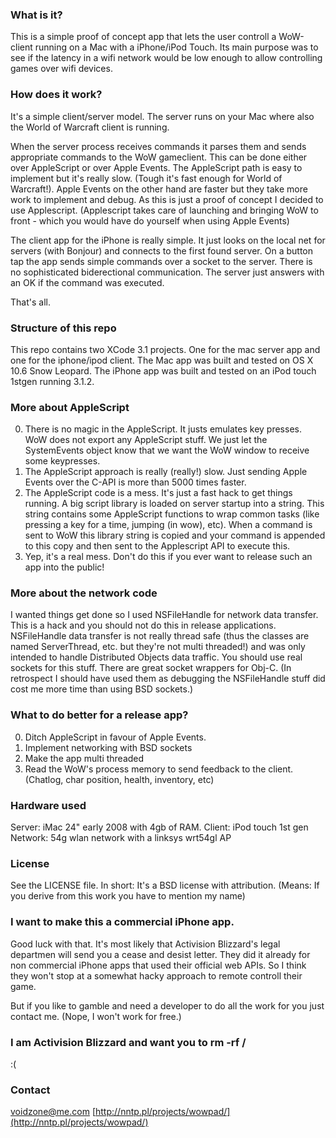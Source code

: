 ### What is it?
This is a simple proof of concept app that lets the user controll a WoW-client running on a Mac with a iPhone/iPod Touch.
Its main purpose was to see if the latency in a wifi network would be low enough to allow controlling games over wifi devices.

### How does it work?
It's a simple client/server model. The server runs on your Mac where also the World of Warcraft client is running. 

When the server process receives commands it parses them and sends appropriate commands to the WoW gameclient. This can be done either over AppleScript or over Apple Events. The AppleScript path is easy to implement but it's really slow. (Tough it's fast enough for World of Warcraft!). Apple Events on the other hand are faster but they take more work to implement and debug. As this is just a proof of concept I decided to use Applescript. (Applescript takes care of launching and bringing WoW to front - which you would have do yourself when using Apple Events)

The client app for the iPhone is really simple. It just looks on the local net for servers (with Bonjour) and connects to the first found server. On a button tap the app sends simple commands over a socket to the server. There is no sophisticated biderectional communication. The server just answers with an OK if the command was executed.

That's all.

### Structure of this repo
This repo contains two XCode 3.1 projects. One for the mac server app and one for the iphone/ipod client.
The Mac app was built and tested on OS X 10.6 Snow Leopard.
The iPhone app was built and tested on an iPod touch 1stgen running 3.1.2.

### More about AppleScript
0. There is no magic in the AppleScript. It justs emulates key presses. WoW does not export any AppleScript stuff. We just let the SystemEvents object know that we want the WoW window to receive some keypresses.
1. The AppleScript approach is really (really!) slow. Just sending Apple Events over the C-API is more than 5000 times faster.
2. The AppleScript code is a mess. It's just a fast hack to get things running. A big script library is loaded on server startup into a string. This string contains some AppleScript functions to wrap common tasks (like pressing a key for a time, jumping (in wow), etc). When a command is sent to WoW this library string is copied and your command is appended to this copy and then sent to the Applescript API to execute this.
3. Yep, it's a real mess. Don't do this if you ever want to release such an app into the public!

### More about the network code
I wanted things get done so I used NSFileHandle for network data transfer. This is a hack and you should not do this in release applications. NSFileHandle data transfer is not really thread safe (thus the classes are named ServerThread, etc. but they're not multi threaded!) and was only intended to handle Distributed Objects data traffic. You should use real sockets for this stuff. There are great socket wrappers for Obj-C. (In retrospect I should have used them as debugging the NSFileHandle stuff did cost me more time than using BSD sockets.)

### What to do better for a release app?
0. Ditch AppleScript in favour of Apple Events. 
1. Implement networking with BSD sockets
2. Make the app multi threaded
3. Read the WoW's process memory to send feedback to the client. (Chatlog, char position, health, inventory, etc)

### Hardware used
Server: iMac 24" early 2008 with 4gb of RAM.
Client: iPod touch 1st gen
Network: 54g wlan network with a linksys wrt54gl AP

### License
See the LICENSE file. In short: It's a BSD license with attribution. (Means: If you derive from this work you have to mention my name)

### I want to make this a commercial iPhone app.
Good luck with that. It's most likely that Activision Blizzard's legal departmen will send you a cease and desist letter. They did it already for non commercial iPhone apps that used their official web APIs. So I think they won't stop at a somewhat hacky approach to remote controll their game.

But if you like to gamble and need a developer to do all the work for you just contact me. (Nope, I won't work for free.)

### I am Activision Blizzard and want you to rm -rf /
:(

### Contact
voidzone@me.com
[http://nntp.pl/projects/wowpad/](http://nntp.pl/projects/wowpad/)
